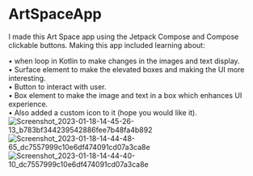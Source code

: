 # ArtSpaceApp
I made this Art Space app using the Jetpack Compose and Compose clickable buttons.
Making this app included learning  about: 

• when loop in Kotlin to make changes in the images and text display.\
• Surface element to make the elevated boxes and making the UI more interesting.\
• Button to interact with user.\
• Box element to make the image and text in a box which enhances UI experience.\
• Also added a custom icon to it (hope you would like it).
![Screenshot_2023-01-18-14-45-26-13_b783bf344239542886fee7b48fa4b892](https://user-images.githubusercontent.com/95529213/213255224-a0263956-d9a8-4651-bd81-3b89f9ae6512.jpg)
![Screenshot_2023-01-18-14-44-48-65_dc7557999c10e6df474091cd07a3ca8e](https://user-images.githubusercontent.com/95529213/213255245-af4df1db-f137-4401-ab1e-fe25b9d3770c.jpg)
![Screenshot_2023-01-18-14-44-40-10_dc7557999c10e6df474091cd07a3ca8e](https://user-images.githubusercontent.com/95529213/213255261-cabccad7-0625-4583-ad99-45fde2099468.jpg)

